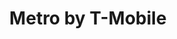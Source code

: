 ---
title: "Metro by T-Mobile"
url: /chicago/metro-by-t-mobile-south-wentworth-avenue/
shop: Handy
---